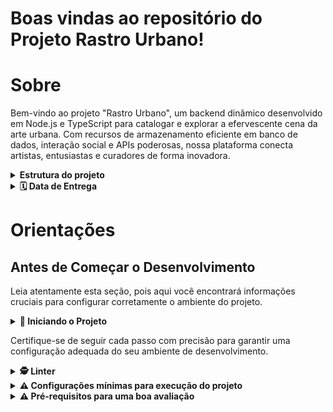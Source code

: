 # Boas vindas ao repositório do Projeto Rastro Urbano!

# Sobre
 Bem-vindo ao projeto "Rastro Urbano", um backend dinâmico desenvolvido em Node.js e TypeScript para catalogar e explorar a efervescente cena da arte urbana. Com recursos de armazenamento eficiente em banco de dados, interação social e APIs poderosas, nossa plataforma conecta artistas, entusiastas e curadores de forma inovadora.


<details>
<summary><strong> Estrutura do projeto</strong></summary><br />

O projeto é composto de 2 entidades importantes para sua estrutura:
## Tecnologias Utilizadas
1. **cors (^2.8.5):**
   - Uma middleware do Express para habilitar o controle de acesso HTTP (CORS). Permite que você defina quem pode acessar sua API.

2. **dotenv (^16.0.3):**
   - Carrega variáveis de ambiente de um arquivo `.env` para o processo do Node.js. É útil para configurar variáveis sensíveis, como chaves de API, sem comprometê-las no controle de versão.

3. **express (4.18.2):**
   - Um framework web para Node.js que facilita a criação de APIs RESTful. Oferece uma variedade de recursos para roteamento, middleware, manipulação de solicitações e respostas, etc.

4. **firebase-admin (^11.10.1):**
   - SDK oficial do Firebase para administração do lado do servidor. Pode ser usado para acessar serviços do Firebase, como Firestore, Autenticação, etc., a partir do servidor.

5. **mongoose (^6.8.4):**
   - Um ODM (Object Data Modeling) para MongoDB e Node.js. Facilita a interação com bancos de dados MongoDB, fornecendo uma camada de abstração sobre as operações do banco de dados.

6. **multer (^1.4.5-lts.1):**
   - Um middleware do Express para o manuseio de dados de formulário em requisições HTTP, principalmente usado para upload de arquivos.

7. **nodemon (3.0.1):**
   - Uma ferramenta que ajuda no desenvolvimento reiniciando automaticamente a aplicação Node.js quando alterações nos arquivos são detectadas. Isso é útil para evitar a necessidade de reinicialização manual durante o desenvolvimento.

8. **uuid (9.0.0):**
   - Gera identificadores únicos universalmente (UUIDs). É útil quando você precisa de identificadores exclusivos para seus modelos ou recursos.

9. **typescript (^5.3.2):**
   - Uma linguagem superset do JavaScript que adiciona tipagem estática opcional. O TypeScript é transpilado para JavaScript antes da execução, proporcionando benefícios de desenvolvimento mais seguro e ferramentas avançadas de autocompletar e verificação de erros.

10. **Docker**

11. **docker-compose:**

Essas são as principais tecnologias e dependências utilizadas no projeto. Certifique-se de instalar essas dependências executando `npm install` no diretório do seu projeto para baixar e instalar todas as dependências listadas no arquivo `package.json`.

1️⃣ **Back-end:**
 - Será o ambiente que você realizará a maior parte das implementações exigidas.
 - Deve rodar na porta `4000`, pois o front-end faz requisições para ele nessa porta por padrão;
 - Sua aplicação deve ser inicializada a partir do arquivo `app/backend/src/server.ts`;
 - Garanta que o `express` é executado e a aplicação ouve a porta que vem das variáveis de ambiente;
 
 2️⃣**Banco de dados:**
  - Tem o papel de fornecer dados para o serviço de _backend_.
  - MongoDB
  - Mongoose
  - Durante a execução dos testes sempre vai ser acessado pelo `express` e via porta `4000` do `localhost`;
</details>

<details>
  <summary><strong> 🗓 Data de Entrega</strong></summary><br />
  * Serão `4 meses` dias de projeto;
  * Data de entrega: `01/04/2024 14:00`.
</details>

# Orientações

## Antes de Começar o Desenvolvimento

Leia atentamente esta seção, pois aqui você encontrará informações cruciais para configurar corretamente o ambiente do projeto.

<details>
<summary><strong>🔰 Iniciando o Projeto</strong></summary><br />

Para criar um backend que armazena dados de artistas e arte, juntamente com fotos da arte, utilizando Node.js, MongoDB, Firebase, TypeScript e JWT, você precisará seguir alguns passos básicos. Aqui está um guia simplificado:

### 1. Instalação do Node.js e npm:

Certifique-se de ter o Node.js e o npm instalados em sua máquina. Você pode baixá-los em [nodejs.org](https://nodejs.org/).

### 2. Inicialização do Projeto:

No terminal, crie um novo diretório para o seu projeto e execute:

```bash
mkdir nome-do-projeto
cd nome-do-projeto
npm init -y
```

### 3. Instalação das Dependências:

Instale as dependências necessárias:

```bash
npm install express mongoose body-parser firebase-admin jsonwebtoken bcrypt bcryptjs multer
npm install --save-dev typescript @types/node @types/express @types/mongoose @types/body-parser @types/multer ts-node
```

### 4. Configuração do TypeScript:

Crie um arquivo de configuração do TypeScript chamado `tsconfig.json` na raiz do seu projeto:

```json
{
  "compilerOptions": {
    "target": "es6",
    "module": "commonjs",
    "outDir": "./dist",
    "rootDir": "./src",
    "strict": true,
    "esModuleInterop": true,
    "skipLibCheck": true
  },
  "include": ["src/**/*.ts"],
  "exclude": ["node_modules"]
}
```

### 5. Estrutura do Projeto:

Organize seu projeto com uma estrutura de diretórios como esta:

```
- nome-do-projeto
  - src
    - controllers
    - models
    - routes
    - utils
  - dist
  - uploads (para armazenar as fotos)
```

### 6. Configuração do Firebase:

Crie um projeto no [Firebase Console](https://console.firebase.google.com/), e faça o download do arquivo de configuração do SDK Admin. Renomeie o arquivo para `firebase-admin-key.json` e coloque-o na raiz do seu projeto.

### 7. Configuração do MongoDB:

Configure uma instância do MongoDB. Você pode usar um serviço online como o MongoDB Atlas ou instalar localmente.

### 8. Implementação:

- Crie os modelos de dados (`models`) para Artista e Arte usando o Mongoose.
- Implemente as rotas (`routes`) para manipular os dados.
- Implemente os controladores (`controllers`) para processar as solicitações.
- Use o Firebase Admin SDK para autenticação e armazenamento de arquivos.
- Utilize o JWT para autenticação.
- Configure o Multer para processar uploads de fotos.

### 9. Scripts no package.json:

Adicione scripts ao seu `package.json` para facilitar a execução do projeto:

```json
"scripts": {
  "start": "node dist/index.js",
  "dev": "ts-node src/index.ts",
  "build": "tsc"
}
```

### 10. Execução:

- Execute `npm run dev` para iniciar o servidor em modo de desenvolvimento.
- Execute `npm run build` para compilar o código TypeScript para JavaScript.
- Execute `npm start` para iniciar o servidor em produção.

Este é um guia básico e simplificado. Dependendo dos requisitos específicos do seu projeto, você pode precisar ajustar e expandir essas etapas. Certifique-se de revisar a documentação das bibliotecas e serviços que está utilizando para uma implementação mais detalhada.


</details>

Certifique-se de seguir cada passo com precisão para garantir uma configuração adequada do seu ambiente de desenvolvimento.

</details>

<details>
<summary><strong>🕵️ Linter</strong></summary><br />

A instalação de um linter no seu projeto é uma ótima prática para garantir consistência no estilo do código e identificar possíveis erros ou más práticas. Vou fornecer um exemplo de como você pode instalar o ESLint, um linter popular para JavaScript e TypeScript, em seu projeto:

1. **Instalar o ESLint como uma dependência de desenvolvimento:**

   Execute o seguinte comando no terminal na raiz do seu projeto:

   ```bash
   npm install eslint --save-dev
   ```

2. **Inicializar o ESLint:**

   Depois de instalar o ESLint, você precisa configurá-lo para o seu projeto. Execute o seguinte comando e siga as instruções:

   ```bash
   npx eslint --init
   ```

   Este comando irá criar um arquivo chamado `.eslintrc.js` na raiz do seu projeto.

3. **Configurar o ESLint (opcional):**

   Se você quiser personalizar as regras do ESLint para atender às necessidades específicas do seu projeto, edite o arquivo `.eslintrc.js`. Aqui está um exemplo básico:

   ```javascript
   module.exports = {
     env: {
       node: true,
       es6: true,
     },
     extends: 'eslint:recommended',
     parserOptions: {
       ecmaVersion: 2018,
       sourceType: 'module',
     },
     rules: {
       // Suas regras personalizadas aqui
     },
   };
   ```

   Você pode consultar a [documentação do ESLint](https://eslint.org/docs/user-guide/configuring) para obter mais informações sobre as configurações disponíveis.

4. **Executar o ESLint:**

   Você pode executar o ESLint manualmente usando o seguinte comando:

   ```bash
   npx eslint yourfile.js
   ```

   Ou você pode adicionar um script no seu `package.json` para tornar isso mais conveniente:

   ```json
   "scripts": {
     "lint": "eslint ."
   }
   ```

   Em seguida, você pode executar o linter usando:

   ```bash
   npm run lint
   ```

Agora, o ESLint está configurado no seu projeto. Ele analisará seu código em busca de problemas e seguirá as regras definidas no seu arquivo de configuração `.eslintrc.js`.

</details>



<details>
<summary><strong> ⚠️ Configurações mínimas para execução do projeto</strong></summary><br />

Na sua máquina você deve ter:

 - Sistema Operacional Distribuição Unix
 - Node versão 16

➡️ O `node` deve ter versão igual ou superior à `16.14.0 LTS`:
  - Para instalar o nvm, [acesse esse link](https://github.com/nvm-sh/nvm#installing-and-updating);
  - Rode os comandos abaixo para instalar a versão correta de `node` e usá-la:
    - `nvm install 16.14 --lts`
    - `nvm use 16.14`
    - `nvm alias default 16.14`

</details>

<details>
  <summary><strong>⚠️ Pré-requisitos para uma boa avaliação</strong></summary><br />

## Durante o desenvolvimento

Aqui você encontrará orientações e dicas que ajudarão muito no desenvolvimento do projeto. Sempre que tiver dúvidas ou bugs aparecerem, dê uma olhada aqui. 👀

<details>
<summary><strong> ⌨️ Boas práticas </strong></summary><br/>

* Versione seu projeto

  * Faça `commits` das alterações que você fizer no código regularmente;

  * Lembre-se de sempre após um (ou alguns) `commits` atualizar o repositório remoto.

  * Os comandos que você utilizará com mais frequência são:
    1. `git status` _(para verificar o que está em vermelho - fora do stage - e o que está em verde - no stage)_;
    2. `git add` _(para adicionar arquivos ao stage do Git)_;
    3. `git commit` _(para criar um commit com os arquivos que estão no stage do Git)_;
    4. `git push -u nome-da-branch` _(para enviar o commit para o repositório remoto na primeira vez que fizer o `push` de uma nova branch)_;
    5. `git push` _(para enviar o commit para o repositório remoto após o passo anterior)_.

</details>

<details>
<summary><strong> 📦 Pacotes externos</strong></summary><br />

* ⚠️ **As alterações que você fizer no arquivo `app/backend/packages.json` serão descartadas no momento da avaliação, caso queira instalar pacotes adicionais ao back-end, utilize o arquivo `app/backend/packages.npm`, separando os pacotes por espaços ou quebras de linha.** Exemplo:

  ```text
  joi
  cors
  @types/cors
  ```

</br>

</details>

<details id='Criptografia-de-senhas'>
<summary><strong>🔐 Criptografia de senhas </strong></summary><br />

⚠️ A biblioteca utilizada para criptografar a senha no banco de dados é a `bcryptjs` [bcryptjs npm](https://github.com/dcodeIO/bcrypt.js) e que já vem instalada no projeto e não deve ser alterada ou substituída. Recomendamos que explore os recursos da biblioteca na documentação para implementar no projeto ao cadastrar um usuário e ao realizar login ⚠️

</details>

<details id='testes-de-cobertura'>
  <summary><strong> Testes de cobertura </strong></summary><br/>

  A construção de testes de cobertura no back-end deve ser feita em *TypeScript*, utilizando `mocha`, `chai` e `sinon`, na pasta `app/backend/src/tests/`, conforme o exemplo em `app/backend/src/tests/change.me.test.ts` *(aqui considerando um teste de integração)*:

  ```typescript
  import * as sinon from 'sinon';
  import * as chai from 'chai';
  // @ts-ignore
  import chaiHttp = require('chai-http');

  import { app } from '../app';
  import Example from '../database/models/ExampleModel';

  import { Response } from 'superagent';

  chai.use(chaiHttp);

  const { expect } = chai;

  describe('Seu teste', () => {
    /**
     * Exemplo do uso de stubs com tipos
     */

    // let chaiHttpResponse: Response;

    // before(async () => {
    //   sinon
    //     .stub(Example, "findOne")
    //     .resolves({
    //       ...<Seu mock>
    //     } as Example);
    // });

    // after(()=>{
    //   (Example.findOne as sinon.SinonStub).restore();
    // })

    // it('...', async () => {
    //   chaiHttpResponse = await chai
    //      .request(app)
    //      ...

    //   expect(...)
    // });

    it('Seu sub-teste', () => {
      expect(false).to.be.eq(true);
    });
  });
  ```

  Os testes devem cobrir todos os arquivos contidos em `app/backend/src`, com exceção daqueles que já foram entregues com o projeto.

  Para rodar testes de cobertura no seu back-end, utilize o comando: `npm run test:coverage`.

  :warning:
  Para que o comando acima funcione localmente (fora do container) você deverá configurar na raiz do _back-end_ o seu arquivo _.env_. Como explicado na Seção [⚙️ Variáveis de ambiente](#Variaveis-de-ambiente).

</details>

<details>
  <summary><strong>ℹ️ Status HTTP</strong></summary><br />

  Tenha em mente que todas as "respostas" devem respeitar os [status do protocolo HTTP](https://developer.mozilla.org/pt-BR/docs/Web/HTTP/Status), com base no que o REST prega.

  Alguns exemplos:

  - Requisições que precisam de token mas não o receberam devem retornar um código de `status 401`;

  - Requisições que não seguem o formato pedido pelo servidor devem retornar um código de `status 400`;

  - Um problema inesperado no servidor deve retornar um código de `status 500`;

  - Um acesso ao criar um recurso, no nosso caso usuário ou partida, deve retornar um código de `status 201`.

  - Quando solicitado algo que não existe no banco, deve retornar um código de `status 404`.

</details>

<details>
  <summary><strong>🛠 Execução de testes em sua máquina</strong></summary>

> :information_source: IMPORTANTE


# Sobre os Requisitos

Esse projeto é composto de 3 fluxos principais:
1. Artista
2. Users e Login (Pessoas Usuárias e Credenciais de acesso)
3. Artes (Partidas)


## Database
  - MongoDB
  - Express
  - Firebase
  - Multer
  - Atlas

## Fluxo 1: Artistas

<details>
  <summary><strong> Introdução </strong></summary>

 - Os requisitos a seguir consideram o consumo da rota `/artista` para retornar os dados dos artistas

</details>

<details>
  <summary><strong> Requisitos </strong></summary>

### 1 - Desenvolva em `/app/backend/src/database` nas pastas correspondentes, uma migration e um model para a tabela de artista


### 2 - (`TDD`) Desenvolva testes que cubram no mínimo 5 por cento dos arquivos em `/app/backend/src`, com um mínimo de 7 linhas cobertas

  **Sugestões:**
  - Baseando-se no contrato do endpoint `/artista` **do próximo requisito**, inicie um teste de integração utilizando a metodologia `TDD` com a implementação do requisito seguinte;
  - Nesse primeiro momento, foque em desenvolver o que pede o requisito, progredindo gradualmente a partir disso;
  - Para tanto, utilize/altere o arquivo de referência `app/backend/src/tests/change.me.test.ts`;
  - Veja a seção de [Testes de cobertura](#testes-de-cobertura) para mais detalhes.

### 3 - Desenvolva o endpoint `/artista` no back-end de forma que ele possa retornar todos os times corretamente

  - Deve ser uma rota `GET` com resposta com status `200` e com um `json` contendo o retorno no seguinte modelo:

```json
[
  {
    "id": 1,
    "nomeArtista": "Luciano"
  },
  {
    "id": 2,
    "nomeArtista": "Gabriel"
  },
  {
    "id": 3,
    "nomeArtista": "Matheus"
  },
  ...
]
```

### 4 - (`TDD`) Desenvolva testes que cubram no mínimo 10 por cento dos arquivos em `/app/backend/src`, com um mínimo de 19 linhas cobertas

  **Sugestão:**
  - Evolua os testes de integração da sua rota `/artista`, utilizando o método `TDD`, agora considerando **o contrato do próximo requisito**.

### 5 - Desenvolva o endpoint `/artista/:id` no back-end de forma que ele possa retornar dados de um time específico

  - Deve ser uma rota `GET` com resposta com status `200` e com um `json` contendo o retorno no seguinte modelo:

```json
{
  "id": 1,
  "nomeArtista": "Luciano"
}
```

</details>

## Fluxo 2: Users e Login (Pessoas Usuárias e Credenciais de acesso)

<details>
  <summary><strong> Introdução </strong></summary>

- A rota utilizada deve ser (`/login`);

- A rota deve receber os campos `email` e `password` e esses campos devem ser validados no banco de dados:
  - O campo `email` deve receber um email válido. Ex: `rastro@projeto.com`;
  - O campo `password` deve ter mais de 6 caracteres.
  - Além de válidos, é necessário que o email e a senha estejam cadastrados no banco para ser feito o login;

- O body da requisição deve conter o seguinte formato:
  ```json
  {
    "email": "string",
    "password": "string"
  }
  ```

</details>

<details>
  <summary><strong> Requisitos </strong></summary>

### 6 - Desenvolva em `/app/backend/src/database` nas pastas correspondentes, uma migration e um model para a tabela de pessoas usuárias

  - O avaliador consultará os dados da tabela `users`, verificando se ela contém os dados iniciais corretos. [Nessa seção](#sequelize) temos o diagrama de entidades;

### 7 - (`TDD`) Desenvolva testes que cubram no mínimo 15 por cento dos arquivos em `/app/backend/src`, com um mínimo de 25 linhas cobertas

  **Sugestão:**
  - Baseando-se no contrato do endpoint `/login` **do próximo requisito**, inicie um teste de integração utilizando a metodologia `TDD` com a implementação do requisito seguinte;

### 8 - Desenvolva o endpoint `/login` no back-end de maneira que ele permita o acesso com dados válidos no front-end

  - A rota de ser do tipo `POST`;

  - O avaliador verificará se é possível fazer o login com dados corretos e que, após o acesso, será redirecionado para a tela de jogos.

  - O endpoint `/login` no back-end não deve permitir o acesso sem informar um email no front-end

  - O endpoint `/login` no back-end não deve permitir o acesso sem informar uma senha no front-end

  - As senhas que existem no banco de dados estão encriptadas. Veja a [seção de Criptografia de Senhas](#Criptografia-de-senhas) para mais detalhes de como comparar a senha do banco com a senha do corpo da requisição.

  - Se o login foi feito com sucesso, o resultado retornado deverá ser similar ao exibido abaixo, com um status http `200`:

    ```json
    {
      "token": "eyJhbGciOiJIUzI1NiIsInR5cCI6IkpXVCJ9.eyJpZCI6MSwicm9sZSI6ImFkbWluIiwiaWF0IjoxNjU0NTI3MTg5fQ.XS_9AA82iNoiVaASi0NtJpqOQ_gHSHhxrpIdigiT-fc" // Aqui deve ser o token gerado pelo backend.
    }
    ```

  - O avaliador verificará se fazer o login sem um email, haverá o retorno de status _bad request_.

  - Se o login não tiver o campo "email", o resultado retornado deverá ser a mensagem abaixo, com um status http `400`:

    ```json
    { "message": "All fields must be filled" }
    ```

  - O avaliador verificará se fazer login sem senha, o retorno será status _bad request_.

  - Se o login não tiver o campo "password", o resultado retornado deverá ser conforme exibido abaixo, com um status http `400`:

    ```json
    { "message": "All fields must be filled" }
    ```

### 9 - (`TDD`) Desenvolva testes que cubram no mínimo 20 por cento dos arquivos em `/app/backend/src`, com um mínimo de 35 linhas cobertas

  **Sugestão:**
  - Evolua os testes de integração da sua rota `/login`, utilizando o método `TDD`, agora considerando **o contrato do próximo requisito**.

### 10 - Desenvolva o endpoint `/login` no back-end de maneira que ele não permita o acesso com um email não cadastrado ou senha incorreta no front-end

- Se o login tiver o "email" **inválido** ou a "senha" **inválida**, o resultado retornado será similar ao exibido abaixo, com um status http `401`:

  ```json
    { "message": "Invalid email or password" }
  ```

- Sendo emails inválidos:
  - Emails com formato inválido: `@exemplo.com`, `exemplo@exemplo`, `exemplo@.com`, `exemplo.exemplo.com`;
  - Emails com formato válido, mas não cadastrados no banco;
- Sendo senhas inválidas:
  - Senhas com formato inválido: com um tamanho **menor** do que `6 caracteres`;
  - Senhas com formato válido, mas não cadastradas no banco;

### 11 - (`TDD`) Desenvolva testes que cubram no mínimo 30 por cento dos arquivos em `/app/backend/src`, com um mínimo de 45 linhas cobertas

  **Sugestão:**
- Baseando-se no contrato do endpoint `/login/role` **do próximo requisito**, inicie um teste de integração utilizando a metodologia TDD com a implementação do requisito seguinte;

### 12 - Desenvolva um middleware de validação para o `token`, verificando se ele é válido, e desenvolva o endpoint `/login/role` no back-end de maneira que ele retorne os dados corretamente no front-end

  - Deve ser uma rota `GET` que receba um `header` com parâmetro `authorization`, onde ficará armazenado o token gerado no login;

  - Será validado na API que não é possível retornar um objeto com o tipo de usuário, sem um token;

  - Caso o token não seja informado, deve-se retornar, com um status `401`, a seguinte mensagem:

  ```json
  { "message": "Token not found" }
  ```

  - Será validado na API que não é possível retornar um objeto com o tipo de usuário, com um token inválido

  - Caso o token informado não seja válido, deve-se retornar, com um status `401`, a seguinte mensagem:

  ```json
  { "message": "Token must be a valid token" }
  ```

  - O avaliador verificará se ao tentar bater na rota com um token válido, o mesmo retornará o tipo de usuário.

  A resposta deve ser de status `200` com um `objeto` contendo a `role` do *user*:
  ```json
    { "role": "admin" }
  ```

</details>

## Fluxo 3: artes 

<details>
  <summary><strong> Introdução </strong></summary>

  - Para os requisitos de criação de artes, será necessário implementar o model e algumas rotas relacionadas a entidade artes.

</details>

<details>
  <summary><strong> Requisitos </strong></summary>

### 13 - Desenvolva em `/app/backend/src/database` nas pastas correspondentes, uma migration e um model para a tabela de artes

- O avaliador consultará os dados da tabela `matches`, verificando se ela contém os dados iniciais corretos. [Nessa seção](#sequelize) temos o diagrama de entidades.

### 14 - (`TDD`) Desenvolva testes que cubram no mínimo 45 por cento dos arquivos em `/app/backend/src`, com um mínimo de 70 linhas cobertas

  **Sugestão:**

- Crie um novo teste de integração, agora da sua rota `/matches`, utilizando o método `TDD`, considerando **os contratos dos próximos requisitos**. [Nessa seção](#sequelize) temos o diagrama de entidades.

### 15 - Desenvolva o endpoint `/artes` de forma que os dados apareçam corretamente na tela de partidas no front-end

- A rota deve ser um `GET` e retorna uma lista de partidas;

- Será validado que a página apresentará todos os dados de partidas sem nenhum filtro.

    Exemplo de retorno:

    ```json
    [
      {
        "id": 1,
        "nomeArtista": "Luciano",
        "fotaArte": "endereço dda arte",
        "uf": "MG",
        "endereço": "endereço da arte",
        "descricaoArte": "descricao",
      },
      ...
      {
        "id": 2,
        "nomeArtista": "Gabriel",
        "fotaArte": "endereço dda arte",
        "uf": "MG",
        "endereço": "endereço da arte",
        "descricaoArte": "descricao",
      },
    ]
    ```


### 16 - Desenvolva o endpoint `/artes/:id` de forma que seja possível atualizar partidas em andamento

- O endpoint deve ser do tipo `PATCH`;

- Será recebido o `id` pelo parâmetro da URL;

- Será validado que não é possível alterar uma partida sem um token;

- Caso o token não seja informado, deve-se retornar, com um status `401`, a seguinte mensagem:

  ```json
  { "message": "Token not found" }
  ```

- Será validado que não é possível alterar uma partida com um token inválido;

- Caso o token informado não seja válido, deve-se retornar, com um status `401`, a seguinte mensagem:

  ```json
  { "message": "Token must be a valid token" }
  ```

- Será avaliado que é possível alterar o resultado de uma partida.

- O corpo da requisição terá o seguinte formato:

  ```json
      {
        "id": 2,
        "nomeArtista": "Gabriel",
        "fotaArte": "endereço dda arte",
        "uf": "MG",
        "endereço": "endereço da arte",
        "descricaoArte": "descricao",
      },
  ```

- Será avaliado que é o endpoint responde à requisição com um status `200` e qualquer corpo.

### 19 - (`TDD`) Desenvolva testes que cubram no mínimo 60 por cento dos arquivos em `/app/backend/src`, com um mínimo de 80 linhas cobertas

  **Sugestão:**
  - Crie um novo teste de integração, agora da sua rota `/matches`, utilizando o método `TDD`, agora considerando **os contratos dos próximos requisitos**.

### 20 - Desenvolva o endpoint `/artes` de modo que seja possível cadastrar uma nova partida em andamento no banco de dados

- A rota deverá ser do tipo `POST` e retornar a partida inserida no banco de dados;

- Será validado que não é possível inserir uma partida sem um token;

- Caso o token não seja informado, deve-se retornar, com um status `401`, a seguinte mensagem:

  ```json
  { "message": "Token not found" }
  ```

- Será validado que não é possível inserir uma partida com um token inválido;

- Caso o token informado não seja válido, deve-se retornar, com um status `401`, a seguinte mensagem:

  ```json
  { "message": "Token must be a valid token" }
  ```

- Será validado que é possível salvar uma arte no banco de dados;

- O corpo da requisição terá o seguinte formato:

  ```json
        {
        "nomeArtista": "Rose",
        "fotaArte": "endereço dda arte",
        "uf": "MG",
        "endereço": "endereço da arte",
        "descricaoArte": "descricao",
      },

- Caso a partida seja inserida com sucesso, deve-se retornar os dados da partida, com _status_ `201`:

  ```json
      {
        "id": 4,
        "nomeArtista": "Rose",
        "fotaArte": "endereço dda arte",
        "uf": "MG",
        "endereço": "endereço da arte",
        "descricaoArte": "descricao",
      },
  ```


</details>

<details>
  <summary><strong> Requisitos </strong></summary>


### 22 - Desenvolva testes que cubram no mínimo 80 por cento dos arquivos em `/app/backend/src`, com um mínimo de 100 linhas cobertas

</details>
